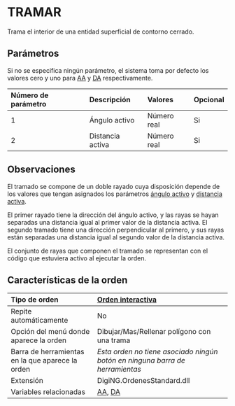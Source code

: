 # TRAMAR

Trama el interior de una entidad superficial de contorno cerrado.

## Parámetros

Si no se especifica ningún parámetro, el sistema toma por defecto los valores cero y uno para [AA](/digi3d-net/referencia/digi3d.net/ventana-de-dibujo/ordenes/t/AA.html) y [DA](/digi3d-net/referencia/digi3d.net/ventana-de-dibujo/ordenes/t/DA.html) respectivamente.

| Número de parámetro | Descripción | Valores | Opcional |
| :--- | :--- | :--- | :--- |
| 1 | Ángulo activo | Número real | Si |
| 2 | Distancia activa | Número real | Si |

## Observaciones

El tramado se compone de un doble rayado cuya disposición depende de los valores que tengan asignados los parámetros [ángulo activo](/digi3d-net/referencia/digi3d.net/ventana-de-dibujo/ordenes/t/AA.html) y [distancia activa](/digi3d-net/referencia/digi3d.net/ventana-de-dibujo/ordenes/t/DA.html).

El primer rayado tiene la dirección del ángulo activo, y las rayas se hayan separadas una distancia igual al primer valor de la distancia activa. El segundo tramado tiene una dirección perpendicular al primero, y sus rayas están separadas una distancia igual al segundo valor de la distancia activa.

El conjunto de rayas que componen el tramado se representan con el código que estuviera activo al ejecutar la orden.

## Características de la orden

| Tipo de orden | [Orden interactiva](tramar.md) |
| :--- | :--- |
| Repite automáticamente | No |
| Opción del menú donde aparece la orden | Dibujar/Mas/Rellenar polígono con una trama |
| Barra de herramientas en la que aparece la orden | _Esta orden no tiene asociado ningún botón en ninguna barra de herramientas_ |
| Extensión | DigiNG.OrdenesStandard.dll |
| Variables relacionadas | [AA](/digi3d-net/referencia/digi3d.net/ventana-de-dibujo/ordenes/t/AA.html), [DA](/digi3d-net/referencia/digi3d.net/ventana-de-dibujo/ordenes/t/DA.html) |


